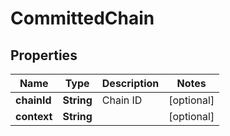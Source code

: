
# CommittedChain

## Properties
Name | Type | Description | Notes
------------ | ------------- | ------------- | -------------
**chainId** | **String** | Chain ID |  [optional]
**context** | **String** |  |  [optional]



